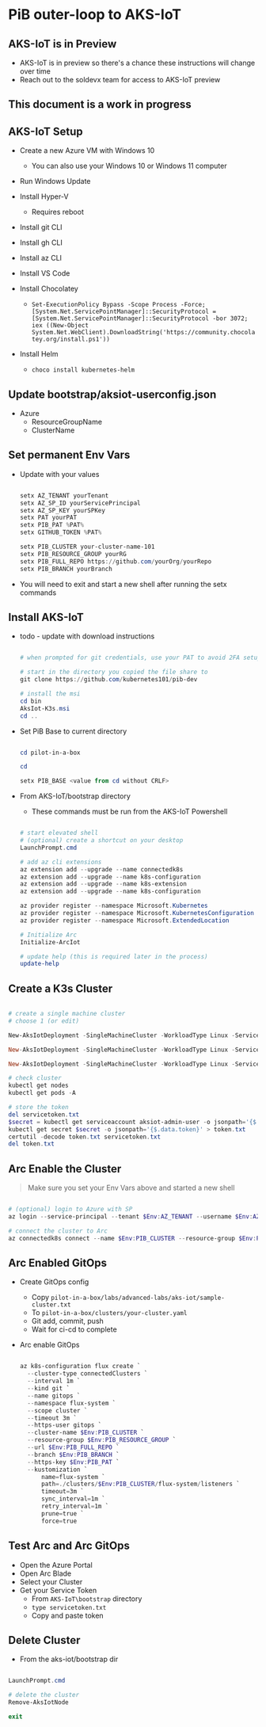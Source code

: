 # PiB outer-loop to AKS-IoT

## AKS-IoT is in Preview

- AKS-IoT is in preview so there's a chance these instructions will change over time
- Reach out to the soldevx team for access to AKS-IoT preview

## This document is a work in progress

## AKS-IoT Setup

- Create a new Azure VM with Windows 10
  - You can also use your Windows 10 or Windows 11 computer
- Run Windows Update
- Install Hyper-V
  - Requires reboot
- Install git CLI
- Install gh CLI
- Install az CLI
- Install VS Code

- Install Chocolatey
  - `Set-ExecutionPolicy Bypass -Scope Process -Force; [System.Net.ServicePointManager]::SecurityProtocol = [System.Net.ServicePointManager]::SecurityProtocol -bor 3072; iex ((New-Object System.Net.WebClient).DownloadString('https://community.chocolatey.org/install.ps1'))`

- Install Helm
  - `choco install kubernetes-helm`

## Update bootstrap/aksiot-userconfig.json

- Azure
  - ResourceGroupName
  - ClusterName

## Set permanent Env Vars

- Update with your values

  ```powershell

  setx AZ_TENANT yourTenant
  setx AZ_SP_ID yourServicePrincipal
  setx AZ_SP_KEY yourSPKey
  setx PAT yourPAT
  setx PIB_PAT %PAT%
  setx GITHUB_TOKEN %PAT%

  setx PIB_CLUSTER your-cluster-name-101
  setx PIB_RESOURCE_GROUP yourRG
  setx PIB_FULL_REPO https://github.com/yourOrg/yourRepo
  setx PIB_BRANCH yourBranch

  ```

- You will need to exit and start a new shell after running the setx commands

## Install AKS-IoT

- todo - update with download instructions

  ```powershell

  # when prompted for git credentials, use your PAT to avoid 2FA setup / issues

  # start in the directory you copied the file share to
  git clone https://github.com/kubernetes101/pib-dev

  # install the msi
  cd bin
  AksIot-K3s.msi
  cd ..

  ```

- Set PiB Base to current directory

  ```powershell

  cd pilot-in-a-box

  cd

  setx PIB_BASE <value from cd without CRLF>

  ```

- From AKS-IoT/bootstrap directory
  - These commands must be run from the AKS-IoT Powershell

  ```powershell

  # start elevated shell
  # (optional) create a shortcut on your desktop
  LaunchPrompt.cmd

  # add az cli extensions
  az extension add --upgrade --name connectedk8s
  az extension add --upgrade --name k8s-configuration
  az extension add --upgrade --name k8s-extension
  az extension add --upgrade --name k8s-configuration

  az provider register --namespace Microsoft.Kubernetes
  az provider register --namespace Microsoft.KubernetesConfiguration
  az provider register --namespace Microsoft.ExtendedLocation

  # Initialize Arc
  Initialize-ArcIot

  # update help (this is required later in the process)
  update-help

  ```

## Create a K3s Cluster

```powershell

# create a single machine cluster
# choose 1 (or edit)

New-AksIotDeployment -SingleMachineCluster -WorkloadType Linux -ServiceIPRangeSize 10 -LinuxVmCpuCount 2 -LinuxVmMemoryInMB 4096

New-AksIotDeployment -SingleMachineCluster -WorkloadType Linux -ServiceIPRangeSize 10 -LinuxVmCpuCount 4 -LinuxVmMemoryInMB 8192

New-AksIotDeployment -SingleMachineCluster -WorkloadType Linux -ServiceIPRangeSize 10 -LinuxVmCpuCount 6 -LinuxVmMemoryInMB 12288

# check cluster
kubectl get nodes
kubectl get pods -A

# store the token
del servicetoken.txt
$secret = kubectl get serviceaccount aksiot-admin-user -o jsonpath='{$.secrets[0].name}'
kubectl get secret $secret -o jsonpath='{$.data.token}' > token.txt
certutil -decode token.txt servicetoken.txt
del token.txt

```

## Arc Enable the Cluster

> Make sure you set your Env Vars above and started a new shell

```powershell

# (optional) login to Azure with SP
az login --service-principal --tenant $Env:AZ_TENANT --username $Env:AZ_SP_ID --password $Env:AZ_SP_KEY

# connect the cluster to Arc
az connectedk8s connect --name $Env:PIB_CLUSTER --resource-group $Env:PIB_RESOURCE_GROUP

```

## Arc Enabled GitOps

- Create GitOps config
  - Copy `pilot-in-a-box/labs/advanced-labs/aks-iot/sample-cluster.txt`
  - To `pilot-in-a-box/clusters/your-cluster.yaml`
  - Git add, commit, push
  - Wait for ci-cd to complete

- Arc enable GitOps

  ```powershell

  az k8s-configuration flux create `
    --cluster-type connectedClusters `
    --interval 1m `
    --kind git `
    --name gitops `
    --namespace flux-system `
    --scope cluster `
    --timeout 3m `
    --https-user gitops `
    --cluster-name $Env:PIB_CLUSTER `
    --resource-group $Env:PIB_RESOURCE_GROUP `
    --url $Env:PIB_FULL_REPO `
    --branch $Env:PIB_BRANCH `
    --https-key $Env:PIB_PAT `
    --kustomization `
        name=flux-system `
        path=./clusters/$Env:PIB_CLUSTER/flux-system/listeners `
        timeout=3m `
        sync_interval=1m `
        retry_interval=1m `
        prune=true `
        force=true

  ```

## Test Arc and Arc GitOps

- Open the Azure Portal
- Open Arc Blade
- Select your Cluster
- Get your Service Token
  - From `AKS-IoT\bootstrap` directory
  - `type servicetoken.txt`
  - Copy and paste token

## Delete Cluster

- From the aks-iot/bootstrap dir

```powershell

LaunchPrompt.cmd

# delete the cluster
Remove-AksIotNode

exit

```
